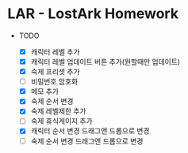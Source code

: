 # LAR - LostArk Homework

-   TODO

    -   [x] 캐릭터 레벨 추가
    -   [x] 캐릭터 레벨 업데이트 버튼 추가(원할때만 업데이트)
    -   [x] 숙제 프리셋 추가
    -   [ ] 비밀번호 암호화
    -   [x] 메모 추가
    -   [x] 숙제 순서 변경
    -   [x] 숙제 레벨제한 추가
    -   [ ] 숙제 휴식게이지 추가
    -   [x] 캐릭터 순서 변경 드래그앤 드롭으로 변경
    -   [ ] 숙제 순서 변경 드래그앤 드롭으로 변경
